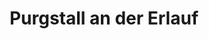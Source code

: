---
title: Purgstall an der Erlauf
url: /purgstall-an-der-erlauf/
latitude: 48.054
longitude: 15.139
---